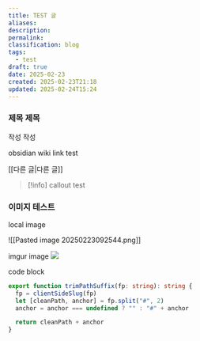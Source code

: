 ```yaml
---
title: TEST 글
aliases: 
description: 
permalink: 
classification: blog
tags:
  - test
draft: true
date: 2025-02-23
created: 2025-02-23T21:18
updated: 2025-02-24T15:24
---
```


### 제목 제목

작성 작성

obsidian wiki link test

[[다른 글|다른 글]]

>[!info]
>callout test

### 이미지 테스트

local image

![[Pasted image 20250223092544.png]]

imgur image
![](https://i.imgur.com/0MQtKSP.png)

code block

```ts
export function trimPathSuffix(fp: string): string {
  fp = clientSideSlug(fp)
  let [cleanPath, anchor] = fp.split("#", 2)
  anchor = anchor === undefined ? "" : "#" + anchor

  return cleanPath + anchor
}
```
